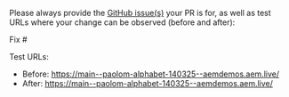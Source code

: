 Please always provide the [GitHub issue(s)](../issues) your PR is for, as well as test URLs where your change can be observed (before and after):

Fix #<gh-issue-id>

Test URLs:
- Before: https://main--paolom-alphabet-140325--aemdemos.aem.live/
- After: https://main--paolom-alphabet-140325--aemdemos.aem.live/
